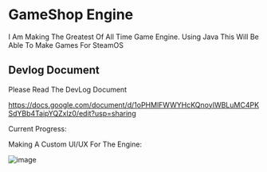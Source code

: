 # GameShop Engine

I Am Making The Greatest Of All Time Game Engine.  Using Java This Will Be Able To Make Games For SteamOS

## Devlog Document

Please Read The DevLog Document

https://docs.google.com/document/d/1oPHMlFWWYHcKQnoyIWBLuMC4PKSdYBb4TaipYQZxlz0/edit?usp=sharing

Current Progress:

Making A Custom UI/UX For The Engine:

![image](https://github.com/user-attachments/assets/d3d5e9e5-84e6-4309-b48c-4316173d8265)

